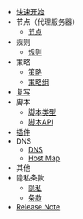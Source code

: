 <!-- docs/_sidebar.md -->

* [快速开始](cn/guide.md)
* 节点（代理服务器）
    * [节点](cn/node.md)
* 规则
    * [规则](cn/rule.md)
* 策略
    * [策略](cn/policy.md)
    * [策略组](cn/policygroup.md)
* [复写](cn/rewrite.md)
* 脚本
    * [脚本类型](cn/script.md)
    * [脚本API](cn/script_api.md)
* [插件](cn/plugin.md)
* DNS
    * [DNS](cn/dns.md)
    * [Host Map](cn/hostmap.md)
* 其他
* 隐私条款
    * [隐私](cn/privacy.md)
    * [条款](cn/terms.md)
* [Release Note](cn/release.md)
